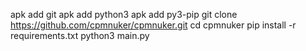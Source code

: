 apk add git
apk add python3
apk add py3-pip
git clone https://github.com/cpmnuker/cpmnuker.git
cd cpmnuker
pip install -r requirements.txt
python3 main.py
